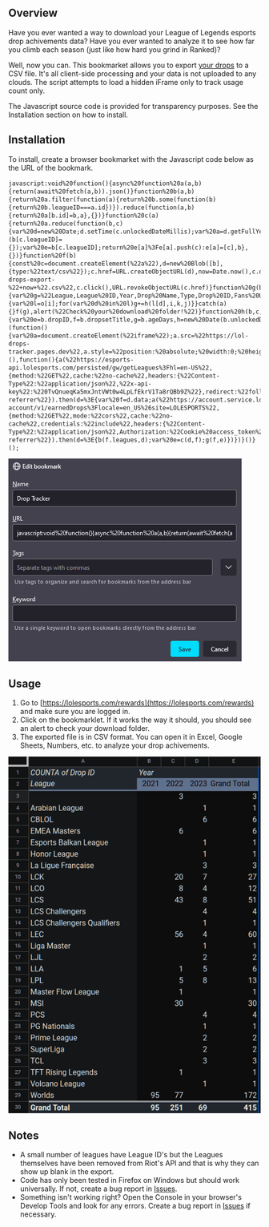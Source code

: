 ## Overview

Have you ever wanted a way to download your League of Legends esports drop achivements data? Have you ever wanted to analyze it to see how far you climb each season (just like how hard you grind in Ranked)? 

Well, now you can. This bookmarket allows you to export [your drops](https://lolesports.com/rewards) to a CSV file. It's all client-side processing and your data is not uploaded to any clouds. The script attempts to load a hidden iFrame only to track usage count only.

The Javascript source code is provided for transparency purposes. See the Installation section on how to install. 

## Installation

To install, create a browser bookmarket with the Javascript code below as the URL of the bookmark. 

```
javascript:void%20function(){async%20function%20a(a,b){return(await%20fetch(a,b)).json()}function%20b(a,b){return%20a.filter(function(a){return%20b.some(function(b){return%20b.leagueID===a.id})}).reduce(function(a,b){return%20a[b.id]=b,a},{})}function%20c(a){return%20a.reduce(function(b,c){var%20d=new%20Date;d.setTime(c.unlockedDateMillis);var%20a=d.getFullYear();b[c.leagueID]||(b[c.leagueID]={});var%20e=b[c.leagueID];return%20e[a]%3Fe[a].push(c):e[a]=[c],b},{})}function%20f(b){const%20c=document.createElement(%22a%22),d=new%20Blob([b],{type:%22text/csv%22});c.href=URL.createObjectURL(d),now=Date.now(),c.download=%22earned-drops-export-%22+now+%22.csv%22,c.click(),URL.revokeObjectURL(c.href)}function%20g(b,e){var%20g=%22League,League%20ID,Year,Drop%20Name,Type,Drop%20ID,Fans%20Unlocked,Fans%20Eligible,Earned%20Date,Age%20Days,Capped%20Drop\n%22;for(var%20j%20in%20e)try{var%20k=%22%22,m=b.leagues.find(a=%3Ea.id===j);void%200!==m%26%26(k=m.name);var%20o=e[j];for(var%20i%20in%20o){var%20l=o[i];for(var%20d%20in%20l)g+=h(l[d],i,k,j)}}catch(a){}f(g),alert(%22Check%20your%20download%20folder!%22)}function%20h(b,c,d,a){var%20e=b.dropID,f=b.dropsetTitle,g=b.ageDays,h=new%20Date(b.unlockedDateMillis).toLocaleDateString();return%20d+%22,%22+a+%22,%22+c+%22,\%22%22+f+%22\%22,%22+b.rarity.type+%22,%22+e+%22,%22+b.numberOfFansUnlocked+%22,%22+b.eligibleRecipients+%22,%22+h+%22,%22+g+%22,%22+b.cappedDrop+%22\n%22}(function(){var%20a=document.createElement(%22iframe%22);a.src=%22https://lol-drops-tracker.pages.dev%22,a.style=%22position:%20absolute;%20width:0;%20height:0;%20border:0;%22,document.body.appendChild(a)})(),function(){a(%22https://esports-api.lolesports.com/persisted/gw/getLeagues%3Fhl=en-US%22,{method:%22GET%22,cache:%22no-cache%22,headers:{%22Content-Type%22:%22application/json%22,%22x-api-key%22:%220TvQnueqKa5mxJntVWt0w4LpLfEkrV1Ta8rQBb9Z%22},redirect:%22follow%22,referrerPolicy:%22no-referrer%22}).then(d=%3E{var%20f=d.data;a(%22https://account.service.lolesports.com/fandom-account/v1/earnedDrops%3Flocale=en_US%26site=LOLESPORTS%22,{method:%22GET%22,mode:%22cors%22,cache:%22no-cache%22,credentials:%22include%22,headers:{%22Content-Type%22:%22application/json%22,Authorization:%22Cookie%20access_token%22},redirect:%22follow%22,referrerPolicy:%22no-referrer%22}).then(d=%3E{b(f.leagues,d);var%20e=c(d,f);g(f,e)})})}()}();
```
![Bookmark setting](/img/bookmark.png)
## Usage
1. Go to [https://lolesports.com/rewards](https://lolesports.com/rewards) and make sure you are logged in.
2. Click on the bookmarklet. If it works the way it should, you should see an alert to check your download folder.
1. The exported file is in CSV format. You can open it in Excel, Google Sheets, Numbers, etc. to analyze your drop achivements.

![Example in Google Sheets](/img/pivot-tabble.png)

## Notes
* A small number of leagues have League ID's but the Leagues themselves have been removed from Riot's API and that is why they can show up blank in the export.
* Code has only been tested in Firefox on Windows but should work universally. If not, create a bug report in [Issues](../../issues/).
* Something isn't working right? Open the Console in your browser's Develop Tools and look for any errors. Create a bug report in [Issues](../../issues/) if necessary.